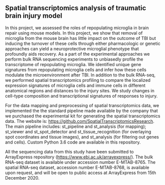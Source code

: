 ## Spatial transcriptomics analysis of traumatic brain injury model

In this project, we assessed the roles of repopulating microglia in brain repair using mouse models. In this project, we show that removal of microglia from the mouse brain has little impact on the outcome of TBI but inducing the turnover of these cells through either pharmacologic or genetic approaches can yield a neuroprotective microglial phenotype that profoundly aids recovery. As a part of the experimental approaches we perform bulk RNA sequencing experiments to unbiasedly profile the transcriptome of repopulating microglia. We identified unique gene signatures from repopulating microglia cells and infer how these cells modulate the microenvironment after TBI. In addition to the bulk RNA-seq, we performed spatial transcriptomics profiling to compare the localized expression signatures of microglia cells and immune cells in different anatomical regions and distances to the injury sites. We study changes in cell-type composition and transcriptional signatures of responses to injury.


For the data mapping and preprocessing of spatial transcriptomics data, we implemented the the standard pipeline made available by the company that we purchased the experimental kit for generating the spatial transcriptomics data. The website is: <https://github.com/SpatialTranscriptomicsResearch>. The main pipeline includes: st_pipeline and st_analysis (for mapping); st_viewer and st_spot_detector and st_tissue_recognition (for overlaying spot coordinates and tissue images), and st_analysis (for filtering out genes and cells). Custom Python 3.6 code are available in this repository. 

All the sequencing data from this study have been submitted to ArrayExpress repository (https://www.ebi.ac.uk/arrayexpress/). The bulk RNA-seq dataset is available under accession number  E-MTAB-8765. The spatial RNA-seq dataset, accession number E-MTAB-8768, is available upon request, and will be open to public access at ArrayExpress from 15th December 2020. 
